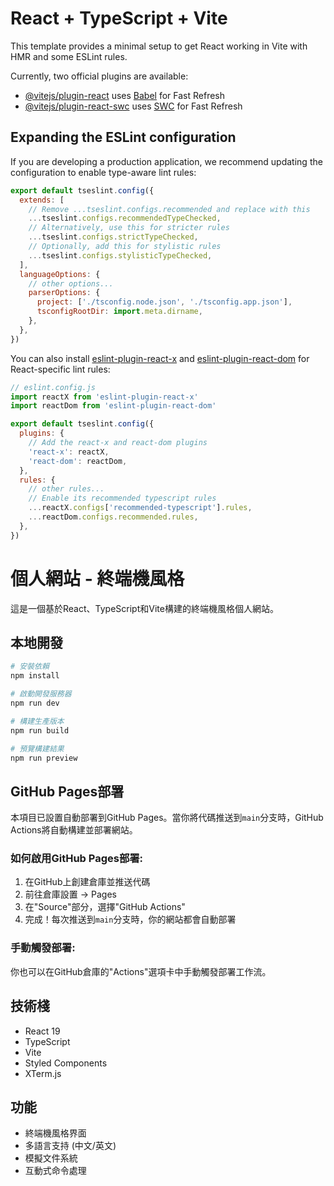 # React + TypeScript + Vite

This template provides a minimal setup to get React working in Vite with HMR and some ESLint rules.

Currently, two official plugins are available:

- [@vitejs/plugin-react](https://github.com/vitejs/vite-plugin-react/blob/main/packages/plugin-react) uses [Babel](https://babeljs.io/) for Fast Refresh
- [@vitejs/plugin-react-swc](https://github.com/vitejs/vite-plugin-react/blob/main/packages/plugin-react-swc) uses [SWC](https://swc.rs/) for Fast Refresh

## Expanding the ESLint configuration

If you are developing a production application, we recommend updating the configuration to enable type-aware lint rules:

```js
export default tseslint.config({
  extends: [
    // Remove ...tseslint.configs.recommended and replace with this
    ...tseslint.configs.recommendedTypeChecked,
    // Alternatively, use this for stricter rules
    ...tseslint.configs.strictTypeChecked,
    // Optionally, add this for stylistic rules
    ...tseslint.configs.stylisticTypeChecked,
  ],
  languageOptions: {
    // other options...
    parserOptions: {
      project: ['./tsconfig.node.json', './tsconfig.app.json'],
      tsconfigRootDir: import.meta.dirname,
    },
  },
})
```

You can also install [eslint-plugin-react-x](https://github.com/Rel1cx/eslint-react/tree/main/packages/plugins/eslint-plugin-react-x) and [eslint-plugin-react-dom](https://github.com/Rel1cx/eslint-react/tree/main/packages/plugins/eslint-plugin-react-dom) for React-specific lint rules:

```js
// eslint.config.js
import reactX from 'eslint-plugin-react-x'
import reactDom from 'eslint-plugin-react-dom'

export default tseslint.config({
  plugins: {
    // Add the react-x and react-dom plugins
    'react-x': reactX,
    'react-dom': reactDom,
  },
  rules: {
    // other rules...
    // Enable its recommended typescript rules
    ...reactX.configs['recommended-typescript'].rules,
    ...reactDom.configs.recommended.rules,
  },
})
```

# 個人網站 - 終端機風格

這是一個基於React、TypeScript和Vite構建的終端機風格個人網站。

## 本地開發

```bash
# 安裝依賴
npm install

# 啟動開發服務器
npm run dev

# 構建生產版本
npm run build

# 預覽構建結果
npm run preview
```

## GitHub Pages部署

本項目已設置自動部署到GitHub Pages。當你將代碼推送到`main`分支時，GitHub Actions將自動構建並部署網站。

### 如何啟用GitHub Pages部署:

1. 在GitHub上創建倉庫並推送代碼
2. 前往倉庫設置 -> Pages
3. 在"Source"部分，選擇"GitHub Actions"
4. 完成！每次推送到`main`分支時，你的網站都會自動部署

### 手動觸發部署:

你也可以在GitHub倉庫的"Actions"選項卡中手動觸發部署工作流。

## 技術棧

- React 19
- TypeScript
- Vite
- Styled Components
- XTerm.js

## 功能

- 終端機風格界面
- 多語言支持 (中文/英文)
- 模擬文件系統
- 互動式命令處理
